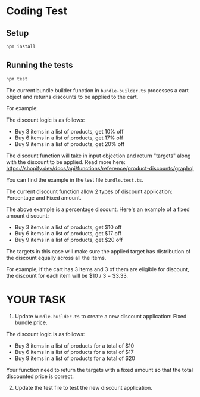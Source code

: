 # Coding Test

## Setup

```bash
npm install
```

## Running the tests

```bash
npm test
```

The current bundle builder function in `bundle-builder.ts` processes a cart object and returns discounts to be applied to the cart.

For example:

The discount logic is as follows:

- Buy 3 items in a list of products, get 10% off
- Buy 6 items in a list of products, get 17% off
- Buy 9 items in a list of products, get 20% off

The discount function will take in input objection and return "targets" along with the discount to be applied. Read more here: https://shopify.dev/docs/api/functions/reference/product-discounts/graphql

You can find the example in the test file `bundle.test.ts`.

The current discount function allow 2 types of discount application: Percentage and Fixed amount.

The above example is a percentage discount. Here's an example of a fixed amount discount:

- Buy 3 items in a list of products, get $10 off
- Buy 6 items in a list of products, get $17 off
- Buy 9 items in a list of products, get $20 off

The targets in this case will make sure the applied target has distribution of the discount equally across all the items.

For example, if the cart has 3 items and 3 of them are eligible for discount, the discount for each item will be $10 / 3 = $3.33.

# YOUR TASK

1. Update `bundle-builder.ts` to create a new discount application: Fixed bundle price.

The discount logic is as follows:

- Buy 3 items in a list of products for a total of $10
- Buy 6 items in a list of products for a total of $17
- Buy 9 items in a list of products for a total of $20

Your function need to return the targets with a fixed amount so that the total discounted price is correct.

2. Update the test file to test the new discount application.
